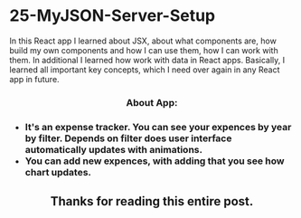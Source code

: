 # 25-MyJSON-Server-Setup

In this React app I learned about JSX, about what components are, how build my own components and how I can use them, how I can work with them. In additional I learned how work with data in React apps. Basically, I learned all important key concepts, which I need over again in any React app in future.

<h3 align="center">About App:<h3>
 
 - It's an expense tracker. You can see your expences by year by filter. Depends on filter does user interface automatically updates with animations.
- You can add new expences, with adding that you see how chart updates.



<h2 align="center">Thanks for reading this entire post.<h2>
